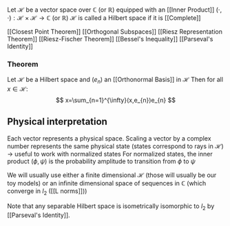 Let $\mathcal H$ be a vector space over $\mathbb C$ (or $\mathbb{R}$) equipped with an [[Inner Product]] $(\cdot, \cdot):\mathcal H \times \mathcal H\to \mathbb C$ (or $\mathbb{R}$)
$\mathcal{H}$ is called a Hilbert space if it is [[Complete]]

[[Closest Point Theorem]]
[[Orthogonal Subspaces]]
[[Riesz Representation Theorem]]
[[Riesz-Fischer Theorem]]
[[Bessel's Inequality]]
[[Parseval's Identity]]

### Theorem
Let $\mathcal{H}$ be a Hilbert space and $(e_{n})$ an [[Orthonormal Basis]] in $\mathcal{H}$
Then for all $x\in \mathcal{H}$:
$$
x=\sum_{n=1}^{\infty}(x,e_{n})e_{n}
$$




## Physical interpretation
Each vector represents a physical space.
Scaling a vector by a complex number represents the same physical state (states correspond to rays in $\mathcal H$) -> useful to work with normalized states
For normalized states, the inner product $(\phi, \psi)$ is the probability amplitude to transition from $\phi$ to $\psi$

We will usually use either a finite dimensional $\mathcal{H}$ (those will usually be our toy models) or an infinite dimensional space of sequences in $\mathbb{C}$ (which converge in $l_{2}$ ([[L norms]]))

Note that any separable Hilbert space is isometrically isomorphic to $l_{2}$ by [[Parseval's Identity]].
